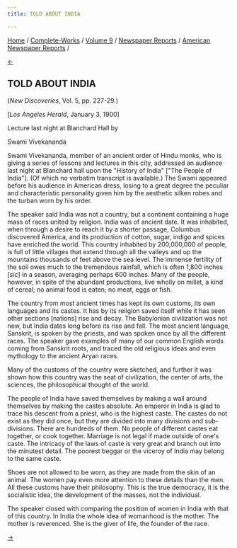 ```yaml
---
title: TOLD ABOUT INDIA

---
```

<div>

[Home](../../../../index.htm) /
[Complete-Works](../../../complete_works.htm) / [Volume
9](../../volume_9_contents.htm) / [Newspaper
Reports](../newspaper_reports_contents.htm) / [American Newspaper
Reports](american_newspaper_contents.htm) /

[←](51_la_herald_dec_13_1899.htm)

## TOLD ABOUT INDIA

(*New Discoveries*, Vol. 5, pp. 227-29.)

\[*Los Angeles Herald*, January 3, 1900\]

Lecture last night at Blanchard Hall by

Swami Vivekananda

Swami Vivekananda, member of an ancient order of Hindu monks, who is
giving a series of lessons and lectures in this city, addressed an
audience last night at Blanchard hall upon the "History of India" \["The
People of India"\]. (Of which no verbatim transcript is available.) The
Swami appeared before his audience in American dress, losing to a great
degree the peculiar and characteristic personality given him by the
aesthetic silken robes and the turban worn by his order.

The speaker said India was not a country, but a continent containing a
huge mass of races united by religion. India was of ancient date. It was
inhabited, when through a desire to reach it by a shorter passage,
Columbus discovered America, and its production of cotton, sugar, indigo
and spices have enriched the world. This country inhabited by
200,000,000 of people, is full of little villages that extend through
all the valleys and up the mountains thousands of feet above the sea
level. The immense fertility of the soil owes much to the tremendous
rainfall, which is often 1,800 inches \[*sic*\] in a season, averaging
perhaps 600 inches. Many of the people, however, in spite of the
abundant productions, live wholly on millet, a kind of cereal; no animal
food is eaten; no meat, eggs or fish.

The country from most ancient times has kept its own customs, its own
languages and its castes. It has by its religion saved itself while it
has seen other sections \[nations\] rise and decay. The Babylonian
civilization was not new, but India dates long before its rise and fall.
The most ancient language, Sanskrit, is spoken by the priests, and was
spoken once by all the different races. The speaker gave examples of
many of our common English words coming from Sanskrit roots, and traced
the old religious ideas and even mythology to the ancient Aryan races.

Many of the customs of the country were sketched, and further it was
shown how this country was the seat of civilization, the center of arts,
the sciences, the philosophical thought of the world.

The people of India have saved themselves by making a wall around
themselves by making the castes absolute. An emperor in India is glad to
trace his descent from a priest, who is the highest caste. The castes do
not exist as they did once, but they are divided into many divisions and
sub-divisions. There are hundreds of them. No people of different castes
eat together, or cook together. Marriage is not legal if made outside of
one's caste. The intricacy of the laws of caste is very great and branch
out into the minutest detail. The poorest beggar or the viceroy of India
may belong to the same caste.

Shoes are not allowed to be worn, as they are made from the skin of an
animal. The women pay even more attention to these details than the men.
All these customs have their philosophy. This is the true democracy, it
is the socialistic idea, the development of the masses, not the
individual.

The speaker closed with comparing the position of women in India with
that of this country. In India the whole idea of womanhood is the
mother. The mother is reverenced. She is the giver of life, the founder
of the race.

[→](53_la_times_jan_17_1900.htm)

</div>

